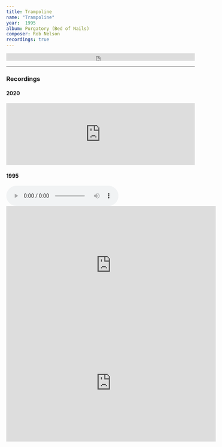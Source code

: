 ```yaml
---
title: Trampoline
name: "Trampoline"
year:  1995
album: Purgatory (Bed of Nails)
composer: Rob Nelson
recordings: true
---
```


<iframe width="100%" height="20" scrolling="no" frameborder="no" allow="autoplay" src="https://w.soundcloud.com/player/?url=https%3A//api.soundcloud.com/tracks/772091377&color=%23ff5500&inverse=false&auto_play=false&show_user=true"></iframe>
<hr/>

<h3>Recordings</h3>

<h4>2020</h4>
<iframe width="100%" height="166" scrolling="no" frameborder="no" allow="autoplay" src="https://w.soundcloud.com/player/?url=https%3A//api.soundcloud.com/tracks/772091377&color=%23ff5500&auto_play=false&hide_related=false&show_comments=true&show_user=true&show_reposts=false&show_teaser=true"></iframe>

<h4>1995</h4>
<audio controls>
  <source src="http://walterklang.com/mp3/1994-11-28/Trampoline/Trampoline.mp3" type="audio/mpeg">
  <a href="http://walterklang.com/mp3/1994-11-28/Trampoline/Trampoline.mp3">Trampoline.mp3</a>
</audio>

<iframe width="560" height="315" src="https://www.youtube.com/embed/xfKlyXHG1Xs" frameborder="0" allow="accelerometer; autoplay; encrypted-media; gyroscope; picture-in-picture" allowfullscreen></iframe>

<iframe width="560" height="315" src="https://www.youtube.com/embed/D0ocr-jnr-g" frameborder="0" allow="accelerometer; autoplay; encrypted-media; gyroscope; picture-in-picture" allowfullscreen></iframe>


